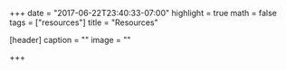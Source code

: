 +++
date = "2017-06-22T23:40:33-07:00"
highlight = true
math = false
tags = ["resources"]
title = "Resources"

[header]
  caption = ""
  image = ""

+++

